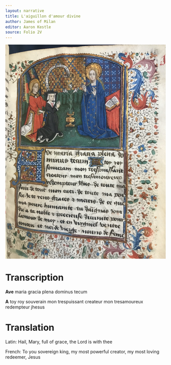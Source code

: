 ```yaml
---
layout: narrative
title: L'aiguillon d'amour divine
author: James of Milan
editor: Aaron Kestle
source: Folio 2V
---
```


![Beinecke MS 1166](https://raw.githubusercontent.com/oldfrenchtexts/randomtexts/master/assets/Beinecke%20MS%201166%20Small.jpg)

# Transcription

**Ave** maria gracia plena dominus tecum

**A** toy roy souverain mon trespuissant createur mon tresamoureux redempteur jhesus

# Translation

Latin: Hail, Mary, full of grace, the Lord is with thee

French: To you sovereign king, my most powerful creator, my most loving redeemer, Jesus
